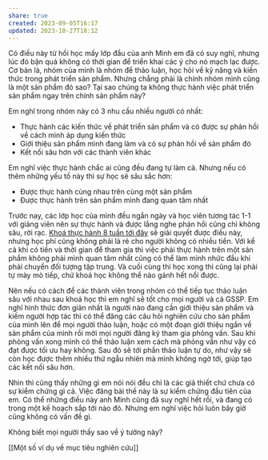 ```yaml
---
share: true
created: 2023-09-05T16:17
updated: 2023-10-27T18:12
---
```


Có điều này từ hồi học mấy lớp đầu của anh Minh em đã có suy nghĩ, nhưng lúc đó bận quá không có thời gian để triển khai các ý cho nó mạch lạc được. Cơ bản là, nhóm của mình là nhóm để thảo luận, học hỏi về kỹ năng và kiến thức trong phát triển sản phẩm. Nhưng chẳng phải là chính nhóm mình cũng là một sản phẩm đó sao? Tại sao chúng ta không thực hành việc phát triển sản phẩm ngay trên chính sản phẩm này?

Em nghĩ trong nhóm này có 3 nhu cầu nhiều người có nhất:
- Thực hành các kiến thức về phát triển sản phẩm và có được sự phản hồi về cách mình áp dụng kiến thức
- Giới thiệu sản phẩm mình đang làm và có sự phản hồi về sản phẩm đó
- Kết nối sâu hơn với các thành viên khác

Em nghĩ việc thực hành chắc ai cũng đều đang tự làm cả. Nhưng nếu có thêm những yếu tố này thì sự học sẽ sâu sắc hơn:
- Được thực hành cùng nhau trên cùng một sản phẩm
- Được thực hành trên sản phẩm mình đang quan tâm nhất

Trước nay, các lớp học của mình đều ngắn ngày và học viên tương tác 1-1 với giảng viên nên sự thực hành và được lắng nghe phản hồi cũng chỉ không sâu, rời rạc. [Khoá thực hành 8 tuần tới đây](https://kfmqndieadf.sg.larksuite.com/docx/XtnhdrhYOoniBGxwop7lRmZegzD "Khoá thực hành phát triển sản phẩm (Product Manager In Practice) - Lark Docs") sẽ giải quyết được điều này, nhưng học phí cũng không phải là rẻ cho người không có nhiều tiền. Với kể cả khi có tiền và thời gian để tham gia thì việc phải thực hành trên một sản phẩm không phải mình quan tâm nhất cũng có thể làm mình nhức đầu khi phải chuyển đối tượng tập trung. Và cuối cùng thì học xong thì cũng lại phải tự mày mò tiếp, chứ khoá học không thể nào gánh hết nổi được.

Nên nếu có cách để các thành viên trong nhóm có thể tiếp tục thảo luận sâu với nhau sau khoá học thì em nghĩ sẽ tốt cho mọi người và cả GSSP. Em nghĩ hình thức đơn giản nhất là người nào đang cần giới thiệu sản phẩm và kiếm người hợp tác thì có thể đăng các câu hỏi nghiên cứu cho sản phẩm của mình lên để mọi người thảo luận, hoặc có một đoạn giới thiệu ngắn về sản phẩm của mình rồi mời mọi người đăng ký tham gia phỏng vấn. Sau khi phỏng vấn xong mình có thể thảo luận xem cách mà phỏng vấn như vậy có đạt được tối ưu hay không. Sau đó sẽ tới phần thảo luận tự do, như vậy sẽ còn học được thêm nhiều thứ ngẫu nhiên mà mình không ngờ tới, giúp tạo các kết nối sâu hơn.

Nhìn thì cũng thấy những gì em nói nói đều chỉ là các giả thiết chứ chưa có sự kiểm chứng gì cả. Việc đăng bài thế này là sự kiểm chứng đầu tiên của em. Có thể những điều này anh Minh cũng đã suy nghĩ hết rồi, và đang có trong một kế hoạch sắp tới nào đó. Nhưng em nghĩ việc hỏi luôn bây giờ cũng không có vấn đề gì. 

Không biết mọi người thấy sao về ý tưởng này?


[[Một số ví dụ về mục tiêu nghiên cứu]]



